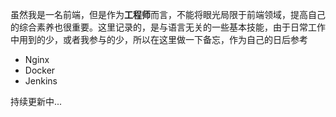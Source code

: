 虽然我是一名前端，但是作为**工程师**而言，不能将眼光局限于前端领域，提高自己的综合素养也很重要。这里记录的，是与语言无关的一些基本技能，由于日常工作中用到的少，或者我参与的少，所以在这里做一下备忘，作为自己的日后参考

- Nginx
- Docker
- Jenkins

持续更新中...